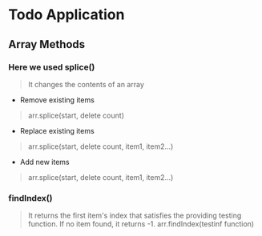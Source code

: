 # Todo Application
## Array Methods
### Here we used splice()
> It changes the contents of an array
- Remove existing items
> arr.splice(start, delete count)
- Replace existing items
> arr.splice(start, delete count, item1, item2...)
- Add new items
> arr.splice(start, delete count, item1, item2...)
### findIndex()
> It returns the first item's index that satisfies the providing testing function.
> If no item found, it returns -1.
>arr.findIndex(testinf function)













